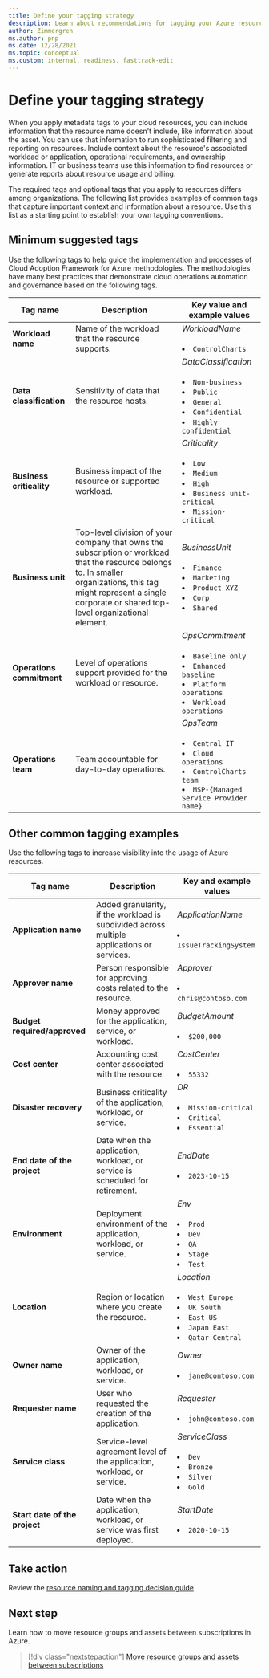 ```yaml
---
title: Define your tagging strategy
description: Learn about recommendations for tagging your Azure resources and assets and how to define your tagging strategy.
author: Zimmergren
ms.author: pnp
ms.date: 12/28/2021
ms.topic: conceptual
ms.custom: internal, readiness, fasttrack-edit
---
```


# Define your tagging strategy

When you apply metadata tags to your cloud resources, you can include information that the resource name doesn't include, like information about the asset. You can use that information to run sophisticated filtering and reporting on resources. Include context about the resource's associated workload or application, operational requirements, and ownership information. IT or business teams use this information to find resources or generate reports about resource usage and billing.

The required tags and optional tags that you apply to resources differs among organizations. The following list provides examples of common tags that capture important context and information about a resource. Use this list as a starting point to establish your own tagging conventions.

## Minimum suggested tags

Use the following tags to help guide the implementation and processes of Cloud Adoption Framework for Azure methodologies. The methodologies have many best practices that demonstrate cloud operations automation and governance based on the following tags.

| Tag name | Description | Key value and example values |
|--|--|--|
| **Workload name** | Name of the workload that the resource supports. | *WorkloadName* <br><br> <li> `ControlCharts` |
| **Data classification** | Sensitivity of data that the resource hosts. | *DataClassification* <br><br> <li> `Non-business` <li> `Public` <li> `General` <li> `Confidential` <li> `Highly confidential` |
| **Business criticality** | Business impact of the resource or supported workload. | *Criticality* <br><br> <li> `Low` <li> `Medium` <li> `High` <li> `Business unit-critical` <li> `Mission-critical` |
| **Business unit** | Top-level division of your company that owns the subscription or workload that the resource belongs to. In smaller organizations, this tag might represent a single corporate or shared top-level organizational element. | *BusinessUnit* <br><br> <li> `Finance` <li> `Marketing` <li> `Product XYZ` <li> `Corp` <li> `Shared` |
| **Operations commitment** | Level of operations support provided for the workload or resource. | *OpsCommitment* <br><br> <li> `Baseline only` <li> `Enhanced baseline` <li> `Platform operations` <li> `Workload operations` |
| **Operations team** | Team accountable for day-to-day operations. | *OpsTeam* <br><br> <li> `Central IT` <li> `Cloud operations` <li> `ControlCharts team` <li> `MSP-{Managed Service Provider name}` |

## Other common tagging examples

Use the following tags to increase visibility into the usage of Azure resources.

| Tag name | Description | Key and example values |
|--|--|--|
| **Application name** | Added granularity, if the workload is subdivided across multiple applications or services. | *ApplicationName* <br><br> <li> `IssueTrackingSystem` |
| **Approver name** | Person responsible for approving costs related to the resource. | *Approver* <br><br> <li> `chris@contoso.com` |
| **Budget required/approved** | Money approved for the application, service, or workload. | *BudgetAmount* <br><br> <li> `$200,000` |
| **Cost center** | Accounting cost center associated with the resource. | *CostCenter* <br><br> <li> `55332` |
| **Disaster recovery** | Business criticality of the application, workload, or service. | *DR* <br><br> <li> `Mission-critical` <li> `Critical` <li> `Essential` |
| **End date of the project** | Date when the application, workload, or service is scheduled for retirement. | *EndDate* <br><br> <li> `2023-10-15` |
| **Environment** | Deployment environment of the application, workload, or service. | *Env* <br><br> <li> `Prod` <li> `Dev` <li> `QA` <li> `Stage` <li> `Test` |
| **Location** | Region or location where you create the resource. | *Location* <br><br> <li> `West Europe` <li> `UK South` <li> `East US` <li> `Japan East` <li> `Qatar Central` |
| **Owner name** | Owner of the application, workload, or service. | *Owner* <br><br> <li> `jane@contoso.com` |
| **Requester name** | User who requested the creation of the application. | *Requester* <br><br> <li> `john@contoso.com` |
| **Service class** | Service-level agreement level of the application, workload, or service. | *ServiceClass* <br><br> <li> `Dev` <li> `Bronze` <li> `Silver` <li> `Gold` |
| **Start date of the project** | Date when the application, workload, or service was first deployed. | *StartDate* <br><br> <li> `2020-10-15` |

## Take action

Review the [resource naming and tagging decision guide](./resource-naming-and-tagging-decision-guide.md).

## Next step

Learn how to move resource groups and assets between subscriptions in Azure.

> [!div class="nextstepaction"]
> [Move resource groups and assets between subscriptions](/azure/azure-resource-manager/management/move-resource-group-and-subscription)
